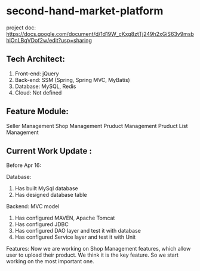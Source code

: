 # second-hand-market-platform
project doc: https://docs.google.com/document/d/1d19W_cKxg8ztTj249h2xGiS63v9msbhlOnLBqVDof2w/edit?usp=sharing

## Tech Architect:

1. Front-end: jQuery
2. Back-end: SSM (Spring, Spring MVC, MyBatis)
3. Database: MySQL, Redis
4. Cloud: Not defined
 
## Feature Module:
Seller Management
Shop Management
Pruduct Management
Pruduct List Management

## Current Work Update :

Before Apr 16:

Database: 
1. Has built MySql database
3. Has designed database table

Backend:
MVC model
1. Has configured MAVEN, Apache Tomcat
2. Has configured JDBC
3. Has configured DAO layer and test it with database
4. Has configured Service layer and test it with Unit

Features:
Now we are working on Shop Management features, which allow user to upload their product. We think it is the key feature. So we start working on the most important one.


